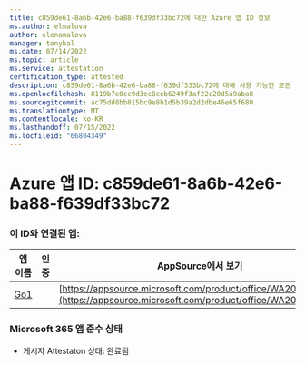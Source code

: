 ```yaml
---
title: c859de61-8a6b-42e6-ba88-f639df33bc72에 대한 Azure 앱 ID 정보
ms.author: elmalova
author: elenamalova
manager: tonybal
ms.date: 07/14/2022
ms.topic: article
ms.service: attestation
certification_type: attested
description: c859de61-8a6b-42e6-ba88-f639df333bc72에 대해 사용 가능한 모든 보안 및 규정 준수 정보입니다.
ms.openlocfilehash: 8119b7e0cc9d3ec8ceb6249f3af22c20d5a9aba8
ms.sourcegitcommit: ac75dd8bb815bc9e8b1d5b39a2d2dbe46e65f680
ms.translationtype: MT
ms.contentlocale: ko-KR
ms.lasthandoff: 07/15/2022
ms.locfileid: "66804349"
---
```

# <a name="azure-app-id-c859de61-8a6b-42e6-ba88-f639df33bc72"></a>Azure 앱 ID: c859de61-8a6b-42e6-ba88-f639df33bc72


### <a name="apps-associated-with-this-id"></a>이 ID와 연결된 앱:
| **앱 이름** | **인증** | **AppSource에서 보기** |
|--------------|---------------|-----------------------|
| [Go1](../forward/WA200001484.md) |  | [https://appsource.microsoft.com/product/office/WA200001484](https://appsource.microsoft.com/product/office/WA200001484) |

### <a name="microsoft-365-app-compliance-status"></a>Microsoft 365 앱 준수 상태
- 게시자 Attestaton 상태: 완료됨
